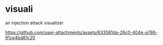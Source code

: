# visuali

an injection attack visualizer

https://github.com/user-attachments/assets/633581da-26c0-404e-a786-91ce4bd81c20
